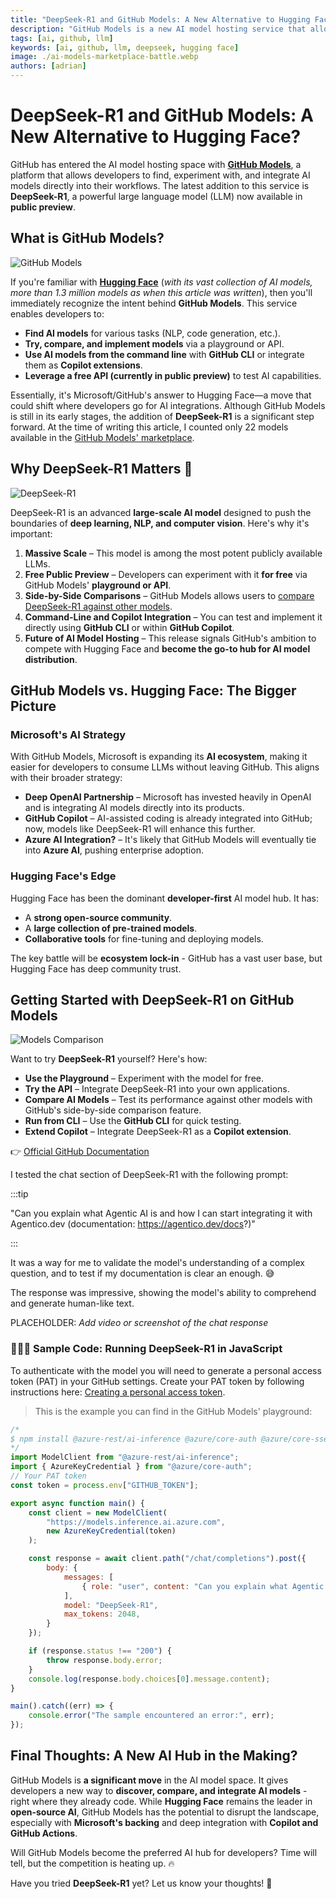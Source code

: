 ```yaml
---
title: "DeepSeek-R1 and GitHub Models: A New Alternative to Hugging Face?"
description: "GitHub Models is a new AI model hosting service that allows developers to find, experiment with, and integrate AI models directly into their workflows."
tags: [ai, github, llm]
keywords: [ai, github, llm, deepseek, hugging face]
image: ./ai-models-marketplace-battle.webp
authors: [adrian]
---
```


# DeepSeek-R1 and GitHub Models: A New Alternative to Hugging Face?

GitHub has entered the AI model hosting space with **[GitHub Models](https://docs.github.com/en/github-models)**, a platform that allows developers to find, experiment with, and integrate AI models directly into their workflows. The latest addition to this service is **DeepSeek-R1**, a powerful large language model (LLM) now available in **public preview**.

## What is GitHub Models?

<!-- truncate -->

![GitHub Models](./github-marketplace-models.png)

If you're familiar with **[Hugging Face](https://huggingface.co/models)** (*with its vast collection of AI models, more than 1.3 million models as when this article was written*), then you'll immediately recognize the intent behind **GitHub Models**. This service enables developers to:

- **Find AI models** for various tasks (NLP, code generation, etc.).
- **Try, compare, and implement models** via a playground or API.
- **Use AI models from the command line** with **GitHub CLI** or integrate them as **Copilot extensions**.
- **Leverage a free API (currently in public preview)** to test AI capabilities.

Essentially, it's Microsoft/GitHub's answer to Hugging Face—a move that could shift where developers go for AI integrations. Although GitHub Models is still in its early stages, the addition of **DeepSeek-R1** is a significant step forward. At the time of writing this article, I counted only 22 models available in the [GitHub Models' marketplace](https://github.com/marketplace?type=models).

## Why DeepSeek-R1 Matters 🐋

![DeepSeek-R1](./github-models-deepseek.png)

DeepSeek-R1 is an advanced **large-scale AI model** designed to push the boundaries of **deep learning, NLP, and computer vision**. Here's why it's important:

1. **Massive Scale** – This model is among the most potent publicly available LLMs.
2. **Free Public Preview** – Developers can experiment with it **for free** via GitHub Models' **playground or API**.
3. **Side-by-Side Comparisons** – GitHub Models allows users to [compare DeepSeek-R1 against other models](https://github.com/marketplace/models/azureml-deepseek/DeepSeek-R1/playground?compare_to=o1).
4. **Command-Line and Copilot Integration** – You can test and implement it directly using **GitHub CLI** or within **GitHub Copilot**.
5. **Future of AI Model Hosting** – This release signals GitHub's ambition to compete with Hugging Face and **become the go-to hub for AI model distribution**.

## GitHub Models vs. Hugging Face: The Bigger Picture

### Microsoft's AI Strategy
With GitHub Models, Microsoft is expanding its **AI ecosystem**, making it easier for developers to consume LLMs without leaving GitHub. This aligns with their broader strategy:

- **Deep OpenAI Partnership** – Microsoft has invested heavily in OpenAI and is integrating AI models directly into its products.
- **GitHub Copilot** – AI-assisted coding is already integrated into GitHub; now, models like DeepSeek-R1 will enhance this further.
- **Azure AI Integration?** – It's likely that GitHub Models will eventually tie into **Azure AI**, pushing enterprise adoption.

### Hugging Face's Edge
Hugging Face has been the dominant **developer-first** AI model hub. It has:
- A **strong open-source community**.
- A **large collection of pre-trained models**.
- **Collaborative tools** for fine-tuning and deploying models.

The key battle will be **ecosystem lock-in** - GitHub has a vast user base, but Hugging Face has deep community trust.

## Getting Started with DeepSeek-R1 on GitHub Models

![Models Comparison](./github-models-compare-llms-side-by-side.png)

Want to try **DeepSeek-R1** yourself? Here's how:

- **Use the Playground** – Experiment with the model for free.
- **Try the API** – Integrate DeepSeek-R1 into your own applications.
- **Compare AI Models** – Test its performance against other models with GitHub's side-by-side comparison feature.
- **Run from CLI** – Use the **GitHub CLI** for quick testing.
- **Extend Copilot** – Integrate DeepSeek-R1 as a **Copilot extension**.

👉 [Official GitHub Documentation](https://docs.github.com/en/github-models/integrating-ai-models-into-your-development-workflow#using-ai-models-from-the-command-line)

I tested the chat section of DeepSeek-R1 with the following prompt:

:::tip

"Can you explain what Agentic AI is and how I can start integrating it with Agentico.dev (documentation: https://agentico.dev/docs?)"

:::

It was a way for me to validate the model's understanding of a complex question, and to test if my documentation is clear an enough. 😅

The response was impressive, showing the model's ability to comprehend and generate human-like text.

PLACEHOLDER: *Add video or screenshot of the chat response*

### 👨🏻‍💻 **Sample Code: Running DeepSeek-R1 in JavaScript**

To authenticate with the model you will need to generate a personal access token (PAT) in your GitHub settings. Create your PAT token by following instructions here: [Creating a personal access token](https://docs.github.com/en/authentication/keeping-your-account-and-data-secure/managing-your-personal-access-tokens).

> This is the example you can find in the GitHub Models' playground:


```javascript
/*
$ npm install @azure-rest/ai-inference @azure/core-auth @azure/core-sse
*/
import ModelClient from "@azure-rest/ai-inference";
import { AzureKeyCredential } from "@azure/core-auth";
// Your PAT token
const token = process.env["GITHUB_TOKEN"];

export async function main() {
    const client = new ModelClient(
        "https://models.inference.ai.azure.com",
        new AzureKeyCredential(token)
    );

    const response = await client.path("/chat/completions").post({
        body: {
            messages: [
                { role: "user", content: "Can you explain what Agentic AI is and how I can start integrating it with Agentico.dev (documentation: https://agentico.dev/docs?)" }
            ],
            model: "DeepSeek-R1",
            max_tokens: 2048,
        }
    });

    if (response.status !== "200") {
        throw response.body.error;
    }
    console.log(response.body.choices[0].message.content);
}

main().catch((err) => {
    console.error("The sample encountered an error:", err);
});
```


## Final Thoughts: A New AI Hub in the Making?
GitHub Models is **a significant move** in the AI model space. It gives developers a new way to **discover, compare, and integrate AI models** - right where they already code. While **Hugging Face** remains the leader in **open-source AI**, GitHub Models has the potential to disrupt the landscape, especially with **Microsoft's backing** and deep integration with **Copilot and GitHub Actions**.

Will GitHub Models become the preferred AI hub for developers? Time will tell, but the competition is heating up. 🔥

Have you tried **DeepSeek-R1** yet? Let us know your thoughts! 🚀

